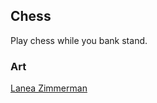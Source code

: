 ## Chess

Play chess while you bank stand.

### Art

[Lanea Zimmerman](https://opengameart.org/content/boardgame-tiles)